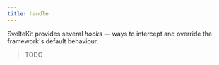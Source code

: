 ```yaml
---
title: handle
---
```


SvelteKit provides several _hooks_ — ways to intercept and override the framework's default behaviour.

> TODO
